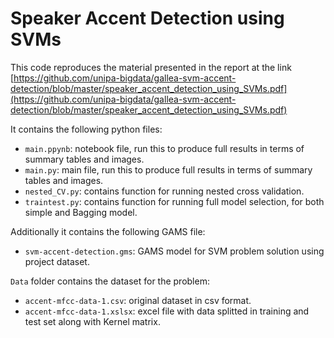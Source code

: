 # Speaker Accent Detection using SVMs

This code reproduces the material presented in the report at the link [https://github.com/unipa-bigdata/gallea-svm-accent-detection/blob/master/speaker_accent_detection_using_SVMs.pdf](https://github.com/unipa-bigdata/gallea-svm-accent-detection/blob/master/speaker_accent_detection_using_SVMs.pdf)

It contains the following python files:
- `main.ppynb`: notebook file, run this to produce full results in terms of summary tables and images.
- `main.py`: main file, run this to produce full results in terms of summary tables and images.
- `nested_CV.py`: contains function for running nested cross validation.
- `traintest.py`: contains function for running full model selection, for both simple and Bagging model.

Additionally it contains the following GAMS file:
- `svm-accent-detection.gms`: GAMS model for SVM problem solution using project dataset.

`Data` folder contains the dataset for the problem:
- `accent-mfcc-data-1.csv`: original dataset in csv format.
- `accent-mfcc-data-1.xslsx`: excel file with data splitted in training and test set along with Kernel matrix.
